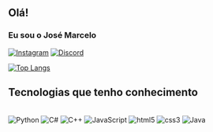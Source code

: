## Olá!
### Eu sou o José Marcelo 

[![Instagram](https://img.shields.io/badge/Instagram-E4405F?style=for-the-badge&logo=instagram&logoColor=white)](https://www.instagram.com/jose.marcelo204/)
[![Discord](https://img.shields.io/badge/Discord-7289DA?style=for-the-badge&logo=discord&logoColor=white)](https://discord.com/channels/@me)

[![Top Langs](https://github-readme-stats.vercel.app/api/top-langs/?username=Carvalho204&layout=compact)](https://github.com/anuraghazra/github-readme-stats)

## Tecnologias que tenho conhecimento 

<div style="display: inline_block"><br/>
    <img alt="Python" src="https://img.shields.io/badge/Python-14354C?style=for-the-badge&logo=python&logoColor=white" />
    <img alt="C#" src="https://img.shields.io/badge/C%23-239120?style=for-the-badge&logo=c-sharp&logoColor=white" />
    <img alt="C++" src="https://img.shields.io/badge/C%2B%2B-00599C?style=for-the-badge&logo=c%2B%2B&logoColor=white" />
    <img alt="JavaScript" src="https://img.shields.io/badge/JavaScript-323330?style=for-the-badge&logo=javascript&logoColor=F7DF1E" />
    <img alt="html5" src="https://img.shields.io/badge/HTML5-E34F26?style=for-the-badge&logo=html5&logoColor=white" />
    <img alt="css3" src="https://img.shields.io/badge/CSS3-1572B6?style=for-the-badge&logo=css3&logoColor=white" />
     <img alt="Java" src="https://img.shields.io/badge/Java-ED8B00?style=for-the-badge&logo=java&logoColor=white" />
    
</div>
